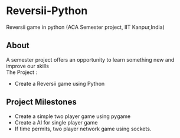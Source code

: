 # Reversii-Python
Reversii game in python (ACA Semester project, IIT Kanpur,India)

## About
A semester project offers an opportunity to learn something new and improve our skills  
The Project :
* Create a Reversii game using Python

## Project Milestones
* Create a simple two player game using pygame
* Create a AI for single player game
* If time permits, two player network game using sockets.
